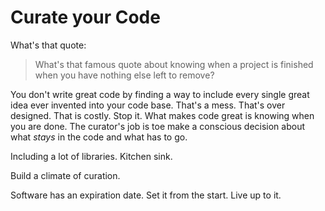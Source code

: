 # Curate your Code

What's that quote: 

> What's that famous quote about knowing when a project is finished when you have nothing else left to remove?

You don't write great code by finding a way to include every single great idea ever invented into your code base.  That's a mess.  That's over designed. That is costly. Stop it.  What makes code great is knowing when you are done.  The curator's job is toe make a conscious decision about what *stays* in the code and what has to go.  

Including a lot of libraries. Kitchen sink.  

Build a climate of curation.

Software has an expiration date. Set it from the start.  Live up to it.
